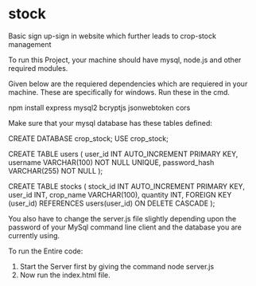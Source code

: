 # stock
Basic sign up-sign in website which further leads to crop-stock management

To run this Project, your machine should have mysql, node.js and other required modules.

Given below are the requiered dependencies which are requiered in your machine. These are specifically for windows. Run these in the cmd.

npm install express mysql2 bcryptjs jsonwebtoken cors

Make sure that your mysql database has these tables defined:

CREATE DATABASE crop_stock;
USE crop_stock;

CREATE TABLE users (
    user_id INT AUTO_INCREMENT PRIMARY KEY,
    username VARCHAR(100) NOT NULL UNIQUE,
    password_hash VARCHAR(255) NOT NULL
);

CREATE TABLE stocks (
    stock_id INT AUTO_INCREMENT PRIMARY KEY,
    user_id INT,
    crop_name VARCHAR(100),
    quantity INT,
    FOREIGN KEY (user_id) REFERENCES users(user_id) ON DELETE CASCADE
);

You also have to change the server.js file slightly depending upon the password of your MySql command line client and the database you are currently using.

To run the Entire code:
1. Start the Server first by giving the command node server.js
2. Now run the index.html file. 
